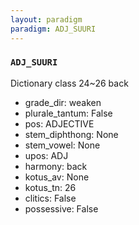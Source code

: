 ```yaml
---
layout: paradigm
paradigm: ADJ_SUURI
---
```

### ` ADJ_SUURI `

Dictionary class 24~26 back
* grade_dir: weaken
* plurale_tantum: False
* pos: ADJECTIVE
* stem_diphthong: None
* stem_vowel: None
* upos: ADJ
* harmony: back
* kotus_av: None
* kotus_tn: 26
* clitics: False
* possessive: False
